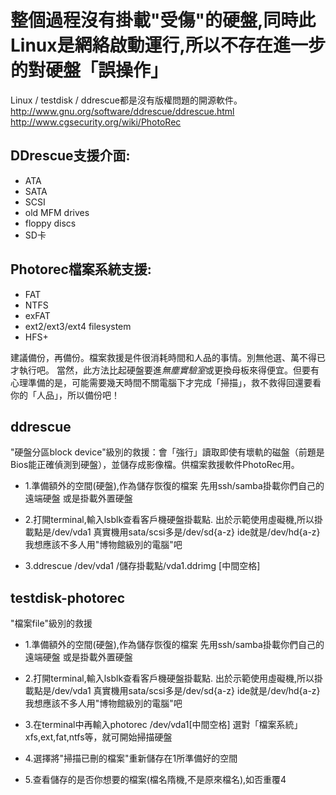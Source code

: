 # 整個過程沒有掛載"受傷"的硬盤,同時此Linux是網絡啟動運行,所以不存在進一步的對硬盤「誤操作」
Linux / testdisk / ddrescue都是沒有版權問題的開源軟件。
http://www.gnu.org/software/ddrescue/ddrescue.html
http://www.cgsecurity.org/wiki/PhotoRec

## DDrescue支援介面:
* ATA
* SATA
* SCSI
* old MFM drives
* floppy discs
* SD卡

## Photorec檔案系統支援:
* FAT
* NTFS
* exFAT
* ext2/ext3/ext4 filesystem
* HFS+

建議備份，再備份。檔案救援是件很消耗時間和人品的事情。別無他選、萬不得已才執行吧。
當然，此方法比起硬盤要進*無塵實驗室*或更換母板來得便宜。但要有心理準備的是，可能需要幾天時間不關電腦下才完成「掃描」，救不救得回還要看你的「人品」，所以備份吧！

## ddrescue
"硬盤分區block device"級別的救援：會「強行」讀取即使有壞軌的磁盤（前題是Bios能正確偵測到硬盤），並儲存成影像檔。供檔案救援軟件PhotoRec用。


* 1.準備額外的空間(硬盤),作為儲存恢復的檔案
先用ssh/samba掛載你們自己的遠端硬盤
或是掛載外置硬盤


* 2.打開terminal,輸入lsblk查看客戶機硬盤掛載點.
出於示範使用虛礙機,所以掛載點是/dev/vda1
真實機用sata/scsi多是/dev/sd{a-z}
ide就是/dev/hd{a-z}我想應該不多人用"博物館級別的電腦"吧


* 3.ddrescue /dev/vda1 /儲存掛載點/vda1.ddrimg [中間空格]





## testdisk-photorec
"檔案file"級別的救援


* 1.準備額外的空間(硬盤),作為儲存恢復的檔案
先用ssh/samba掛載你們自己的遠端硬盤
或是掛載外置硬盤


* 2.打開terminal,輸入lsblk查看客戶機硬盤掛載點.
出於示範使用虛礙機,所以掛載點是/dev/vda1
真實機用sata/scsi多是/dev/sd{a-z}
ide就是/dev/hd{a-z}我想應該不多人用"博物館級別的電腦"吧


* 3.在terminal中再輸入photorec /dev/vda1[中間空格]
選對「檔案系統」xfs,ext,fat,ntfs等，就可開始掃描硬盤


* 4.選擇將"掃描已刪的檔案"重新儲存在1所準備好的空間


* 5.查看儲存的是否你想要的檔案(檔名隋機,不是原來檔名),如否重覆4

